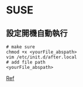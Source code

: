 
# SUSE

## 設定開機自動執行

```
# make sure 
chmod +x <yourFile_abspath>
vim /etc/init.d/after.local
# add file path
<yourFile_abspath>
```


[Ref](https://blog.csdn.net/herobox/article/details/8961358)
